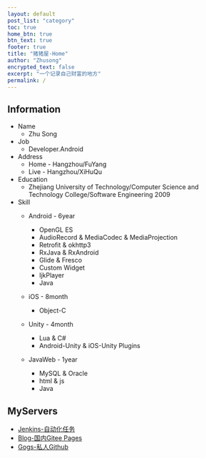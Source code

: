 ```yaml
---
layout: default
post_list: "category"
toc: true
home_btn: true
btn_text: true
footer: true
title: "猪猪屋-Home"
author: "Zhusong"
encrypted_text: false
excerpt: "一个记录自己财富的地方"
permalink: /
---
```


## Information
* Name 
	* Zhu Song
* Job
	* Developer.Android
* Address
	* Home - Hangzhou/FuYang
	* Live - Hangzhou/XiHuQu
* Education
	* Zhejiang University of Technology/Computer Science and Technology College/Software Engineering 2009
* Skill
	* Android - 6year
		* OpenGL ES
		* AudioRecord & MediaCodec & MediaProjection
		* Retrofit & okhttp3
		* RxJava & RxAndroid
		* Glide & Fresco
		* Custom Widget
		* IjkPlayer
		* Java

	* iOS - 8month
		* Object-C

	* Unity - 4month
		* Lua & C#
		* Android-Unity & iOS-Unity Plugins
		
	* JavaWeb - 1year
		* MySQL & Oracle
		* html & js
		* Java


## MyServers
* <a href="http://jenkins.lasong.com.cn">Jenkins-自动化任务</a>
* <a href="https://zhusongzhusong.gitee.io">Blog-国内Gitee Pages</a>
* <a href="http://gogs.lasong.com.cn">Gogs-私人Github</a>
